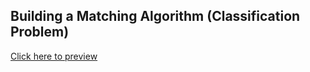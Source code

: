 ## Building a Matching Algorithm (Classification Problem)

[Click here to preview](http://moorissa.com/entity_resolution/)
